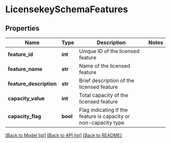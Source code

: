 # LicensekeySchemaFeatures

## Properties
Name | Type | Description | Notes
------------ | ------------- | ------------- | -------------
**feature_id** | **int** | Unique ID of the licensed feature | 
**feature_name** | **str** | Name of the licensed feature | 
**feature_description** | **str** | Brief description of the licensed feature | 
**capacity_value** | **int** | Total capacity of the licensed feature | 
**capacity_flag** | **bool** | Flag indicating if the feature is capacity or non-capacity type | 

[[Back to Model list]](../README.md#documentation-for-models) [[Back to API list]](../README.md#documentation-for-api-endpoints) [[Back to README]](../README.md)


